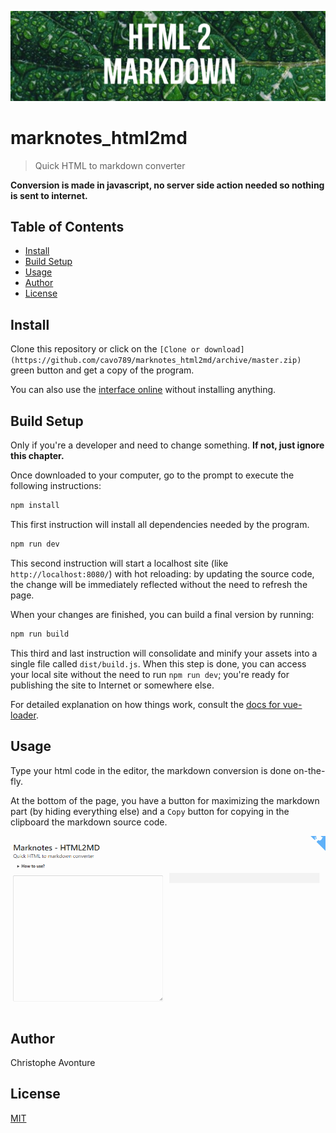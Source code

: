 ![banner](image/banner.png)

# marknotes_html2md

> Quick HTML to markdown converter

**Conversion is made in javascript, no server side action needed so nothing is sent to internet.**

## Table of Contents

-   [Install](#install)
-   [Build Setup](#build-setup)
-   [Usage](#usage)
-   [Author](#author)
-   [License](#license)

## Install

Clone this repository or click on the `[Clone or download](https://github.com/cavo789/marknotes_html2md/archive/master.zip)` green button and get a copy of the program.

You can also use the [interface online](https://html2md.avonture.be) without installing anything.

## Build Setup

Only if you're a developer and need to change something. **If not, just ignore this chapter.**

Once downloaded to your computer, go to the prompt to execute the following instructions:

```bash
npm install
```

This first instruction will install all dependencies needed by the program.

```bash
npm run dev
```

This second instruction will start a localhost site (like `http://localhost:8080/`) with hot reloading: by updating the source code, the change will be immediately reflected without the need to refresh the page.

When your changes are finished, you can build a final version by running:

```bash
npm run build
```

This third and last instruction will consolidate and minify your assets into a single file called `dist/build.js`. When this step is done, you can access your local site without the need to run `npm run dev`; you're ready for publishing the site to Internet or somewhere else.

For detailed explanation on how things work, consult the [docs for vue-loader](http://vuejs.github.io/vue-loader).

## Usage

Type your html code in the editor, the markdown conversion is done on-the-fly.

At the bottom of the page, you have a button for maximizing the markdown part (by hiding everything else) and a `Copy` button for copying in the clipboard the markdown source code.

![demo.gif](image/demo.gif)

## Author

Christophe Avonture

## License

[MIT](LICENSE)

